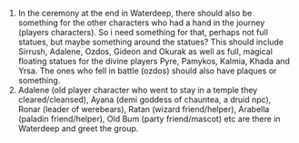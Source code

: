 1. In the ceremony at the end in Waterdeep, there should also be something for the other characters who had a hand in the journey (players characters). So i need something for that, perhaps not full statues, but maybe something around the statues? This should include Sirrush, Adalene, Ozdos, Gideon and Okurak as well as full, magical floating statues for the divine players Pyre, Pamykos, Kalmia, Khada and Yrsa. The ones who fell in battle (ozdos) should also have plaques or something.
2. Adalene (old player character who went to stay in a temple they cleared/cleansed), Ayana (demi goddess of chauntea, a druid npc), Ronar (leader of werebears), Ratan (wizard friend/helper), Arabella (paladin friend/helper), Old Bum (party friend/mascot) etc are there in Waterdeep and greet the group.
